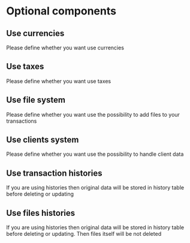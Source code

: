 # Optional components

## Use currencies
Please define whether you want use currencies

## Use taxes
Please define whether you want use taxes

## Use file system
Please define whether you want use the possibility to add files to your transactions

## Use clients system
Please define whether you want use the possibility to handle client data

## Use transaction histories
If you are using histories then original data will be stored in history table before deleting or updating

## Use files histories
If you are using histories then original data will be stored in history table before deleting or updating. Then files itself will be not deleted
